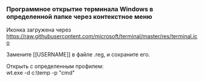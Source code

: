### Программное открытие терминала Windows в определенной папке через контекстное меню
Иконка загружена через  
https://raw.githubusercontent.com/microsoft/terminal/master/res/terminal.ico  

Замените [[USERNAME]] в файле .reg, и сохраните его.

Открыть с определенным профилем:  
wt.exe -d c:\temp -p "cmd"